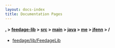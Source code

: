 ```yaml
---
layout: docs-index
title: Documentation Pages
---
```

#### [.](./../../../../../../index) > [feedage-lib](./../../../../../index) > [src](./../../../../index) > [main](./../../../index) > [java](./../../index) > [me](./../index) > [jfenn](./index) > **/**

- [feedage/lib/FeedageLib](feedage/lib/FeedageLib)
